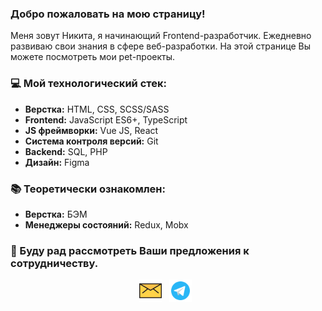 ### Добро пожаловать на мою страницу!  
Меня зовут Никита, я начинающий Frontend-разработчик. Ежедневно развиваю свои знания в сфере веб-разработки. На этой странице Вы можете посмотреть мои pet-проекты.  

### 💻 Мой технологический стек:
- **Верстка:** HTML, CSS, SCSS/SASS
- **Frontend:** JavaScript ES6+, TypeScript
- **JS фреймворки:** Vue JS, React
- **Система контроля версий:** Git
- **Backend:** SQL, PHP
- **Дизайн:** Figma

### 📚 Теоретически ознакомлен:
- **Верстка:** БЭМ
- **Менеджеры состояний:** Redux, Mobx

### 💌 Буду рад рассмотреть Ваши предложения к сотрудничеству.

<p align="center">
<a href="mailto:nikita-95@mail.ru"><img height="36" width="36" src="./mail.svg"></a>&nbsp;&nbsp;
<a href="https://t.me/baniston"><img height="36" width="36" src="./telegram.svg"></a>&nbsp;&nbsp;
